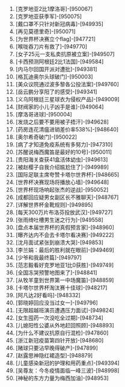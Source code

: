 
1. [克罗地亚2比1摩洛哥]-[950067]
1. [克罗地亚获季军]-[950075]
1. [戴口罩不只针对新冠病毒]-[949935]
1. [再见莫德里奇]-[950071]
1. [为世界杯决赛立个flag]-[947721]
1. [喉咙吞刀片有救了]-[949770]
1. [女子25元一支私卖抗原被立案]-[949507]
1. [卡西预测阿根廷2比1法国]-[949584]
1. [内马尔回国开派对遭批]-[949381]
1. [格瓦迪奥尔头球破门]-[950003]
1. [美众议院通过波多黎各公投法案]-[949760]
1. [岳云鹏分享阳了的感受]-[949341]
1. [义乌阿根廷三星球衣为侵权产品]-[949009]
1. [财阀家的小儿子凶手是谁]-[949064]
1. [摩洛哥进球]-[950004]
1. [发烧之后要不要用被子捂汗]-[949628]
1. [药房连花清瘟进销差价率538%]-[948640]
1. [奥尔希奇破门]-[950022]
1. [病了才知道免疫系统有多努力]-[947310]
1. [苏醒说梅西魔笛是最好的10号]-[950011]
1. [贵阳海关查获41盒活体幼虫]-[949613]
1. [被赵樱子自我介绍尴尬住了]-[949989]
1. [国际足联主席夸赞卡塔尔世界杯]-[948665]
1. [世界杯决赛现场将播放心墙]-[949648]
1. [世界杯现场响起张杰的逆战]-[950052]
1. [成都回应疑男女副区长不雅聊天]-[948767]
1. [详解世界杯金靴规则]-[949895]
1. [每天300万片布洛芬投放武汉]-[949727]
1. [张雨绮吐槽男生迷之行为]-[949558]
1. [盘点本届世界杯的真假预言家]-[948960]
1. [曝齐达内不会去卡塔尔看决赛]-[949222]
1. [沈月面试紧张到崩溃大哭]-[949853]
1. [李兰娟：最后的胜利就在眼前]-[949469]
1. [少爷和我最终篇]-[949797]
1. [范志毅看好克罗地亚1比0获胜]-[949749]
1. [全国冻哭预警地图来了]-[948841]
1. [从牧羊童到世界第一中场魔笛]-[948859]
1. [卡塔尔世界杯淘汰赛十佳球]-[948217]
1. [阿凡达2好看吗]-[948332]
1. [郭晓婷回应没当过女一]-[949796]
1. [无限超越班演员遭遇压力面试]-[949824]
1. [女生囤药一次没吃全过期]-[948734]
1. [儿媳阳性公婆从外地赶回照顾]-[948893]
1. [为什么不建议抗原自行混检]-[947860]
1. [浙江新冠疫苗第四针开放]-[948680]
1. [赌球只要沾早晚得破产]-[947899]
1. [赵露思神隐红裙造型]-[948879]
1. [儿童感染新冠的护理和用药重点]-[949394]
1. [吴尊友：今冬疫情面临一峰三波]-[948998]
1. [神秘的东方力量为梅西加油]-[948953]